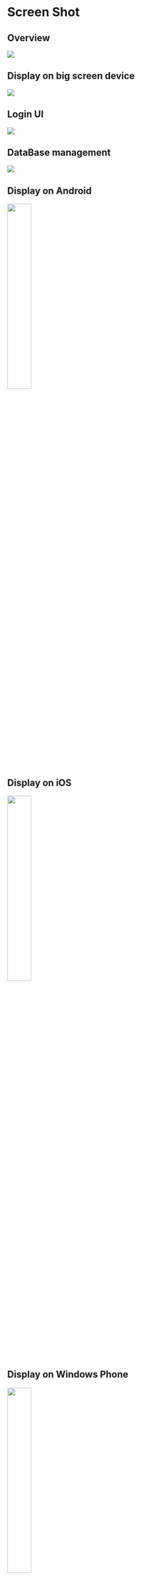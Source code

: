 # Screen Shot

## Overview
<img src="https://gitee.com/James-Murray/Intelligent-Logistics/raw/master/wiki/img/face.jpg"/>

## Display on big screen device
<img src="https://gitee.com/James-Murray/Intelligent-Logistics/raw/master/wiki/img/main_menu_wide.jpg"/>

## Login UI
<img src="https://gitee.com/James-Murray/Intelligent-Logistics/raw/master/wiki/img/login_ios.jpg"/>

## DataBase management
<img src="https://gitee.com/James-Murray/Intelligent-Logistics/raw/master/wiki/img/db_manage.jpg"/>

## Display on Android
<img style="width:33%" src="https://gitee.com/James-Murray/Intelligent-Logistics/raw/master/wiki/img/change_pw_android.jpg"/>

## Display on iOS
<img style="width:33%" src="https://gitee.com/James-Murray/Intelligent-Logistics/raw/master/wiki/img/change_pw_ios.jpg"/>

## Display on Windows Phone
<img style="width:33%" src="https://gitee.com/James-Murray/Intelligent-Logistics/raw/master/wiki/img/change_pw_wp.jpg"/>